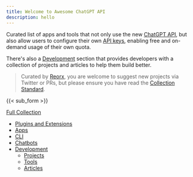 ```yaml
---
title: Welcome to Awesome ChatGPT API
description: hello
---
```


Curated list of apps and tools that not only use the new [ChatGPT API](https://platform.openai.com/docs/api-reference/chat), but also allow users to configure their own [API keys](https://platform.openai.com/account/api-keys), enabling free and on-demand usage of their own quota.

There's also a [Development](#development) section that provides developers with a collection of projects and articles to help them build better.

> Curated by [Reorx](https://reorx.com), you are welcome to suggest new projects via Twitter or PRs, but please ensure you have read the [Collection Standard](https://github.com/reorx/awesome-chatgpt-api/issues/21).

{{< sub_form >}}

[Full Collection](posts/the-awesome/)
- [Plugins and Extensions](posts/the-awesome/#plugins-and-extensions)
- [Apps](posts/the-awesome/#apps)
- [CLI](posts/the-awesome/#cli)
- [Chatbots](posts/the-awesome/#chatbots)
- [Development](posts/the-awesome/#development)
  - [Projects](posts/the-awesome/#projects)
  - [Tools](posts/the-awesome/#tools)
  - [Articles](posts/the-awesome/#articles)
